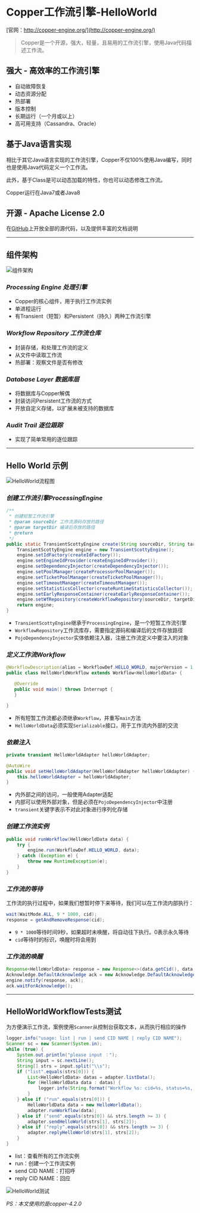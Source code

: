 # Copper工作流引擎-HelloWorld

[官网：http://copper-engine.org/](http://copper-engine.org/)

> Copper是一个开源，强大，轻量，且易用的工作流引擎，使用Java代码描述工作流。

## 强大 - 高效率的工作流引擎

- 自动故障恢复  
- 动态资源分配
- 热部署
- 版本控制
- 长期运行（一个月或以上）
- 高可用支持（Cassandra、Oracle）

## 基于Java语言实现

相比于其它Java语言实现的工作流引擎，Copper不仅100%使用Java编写，同时也是使用Java代码定义一个工作流。

此外，基于Class是可以动态加载的特性，你也可以动态修改工作流。

Copper运行在Java7或者Java8

## 开源 - Apache License 2.0

在[GitHub](https://github.com/copper-engine/copper-engine)上开放全部的源代码，以及提供丰富的文档说明

---

## 组件架构

![组件架构](workflows-architecture.gif)

### *Processing Engine 处理引擎*

- Copper的核心组件，用于执行工作流实例
- 单进程运行
- 有Transient（短暂）和Persistent（持久）两种工作流引擎

### *Workflow Repository 工作流仓库*

- 封装存储，和处理工作流的定义
- 从文件中读取工作流
- 热部署：观察文件是否有修改

### *Database Layer 数据库层*

- 将数据库与Copper解偶
- 封装访问Persistent工作流的方式
- 开放自定义存储，以扩展未被支持的数据库

### *Audit Trail 逐位跟踪*

- 实现了简单常用的逐位跟踪

---
## Hello World 示例

![HelloWorld流程图](hello-world-flow.jpg)

### *创建工作流引擎ProcessingEngine*

```java
/**
 * 创建短暂工作流引擎
 * @param sourceDir 工作流源码存放的路径
 * @param targetDir 编译后存放的路径
 * @return
 */
public static TransientScottyEngine create(String sourceDir, String targetDir) {
    TransientScottyEngine engine = new TransientScottyEngine();
    engine.setIdFactory(createIdFactory());
    engine.setEngineIdProvider(createEngineIdProvider());
    engine.setDependencyInjector(createDependencyInjector());
    engine.setPoolManager(createProcessorPoolManager());
    engine.setTicketPoolManager(createTicketPoolManager());
    engine.setTimeoutManager(createTimeoutManager());
    engine.setStatisticsCollector(createRuntimeStatisticsCollector());
    engine.setEarlyResponseContainer(createEarlyResponseContainer());
    engine.setWfRepository(createWorkflowRepository(sourceDir, targetDir));
    return engine;
}
```

 - `TransientScottyEngine`继承于`ProcessingEngine`，是一个短暂工作流引擎
 - `WorkflowRepository`工作流库存，需要指定源码和编译后的文件存放路径
 - `PojoDependencyInjector`实体依赖注入器，注册工作流定义中要注入的对象

### *定义工作流Workflow*
 
 ```java
@WorkflowDescription(alias = WorkflowDef.HELLO_WORLD, majorVersion = 1, minorVersion = 0, patchLevelVersion = 0)
public class HelloWorldWorkflow extends Workflow<HelloWorldData> {

    @Override
    public void main() throws Interrupt {
    }

}
```

- 所有短暂工作流都必须继承`Workflow`，并重写`main`方法
- `HelloWorldData`必须实现`Serializable`接口，用于工作流内外部的交流

### *依赖注入*

```java
private transient HelloWorldAdapter helloWorldAdapter;

@AutoWire
public void setHelloWorldAdapter(HelloWorldAdapter helloWorldAdapter) {
    this.helloWorldAdapter = helloWorldAdapter;
}
```

- 内外部之间的访问，一般使用Adapter适配
- 内部可以使用外部对象，但是必须在`PojoDependencyInjector`中注册
- `transient`关键字表示不对此对象进行序列化存储

### *创建工作流实例*

```java
public void runWorkflow(HelloWorldData data) {
    try {
        engine.run(WorkflowDef.HELLO_WORLD, data);
    } catch (Exception e) {
        throw new RuntimeException(e);
    }
}
```

### *工作流的等待*

工作流的执行过程中，如果我们想暂时停下来等待，我们可以在工作流内部执行：

```java
wait(WaitMode.ALL, 9 * 1000, cid);
response = getAndRemoveResponse(cid);
```

- `9 * 1000`等待时间9秒，如果超时未唤醒，将自动往下执行。0表示永久等待
- `cid`等待时的标识，唤醒时将会用到

### *工作流的唤醒*

```java
Response<HelloWorldData> response = new Response<>(data.getCid(), data, null);
Acknowledge.DefaultAcknowledge ack = new Acknowledge.DefaultAcknowledge();
engine.notify(response, ack);
ack.waitForAcknowledge();
```

---

## HelloWorldWorkflowTests测试

为方便演示工作流，案例使用`Scanner`从控制台获取文本，从而执行相应的操作

```java
logger.info("usage: list | run | send CID NAME | reply CID NAME");
Scanner sc = new Scanner(System.in);
while (true) {
    System.out.println("please input ：");
    String input = sc.nextLine();
    String[] strs = input.split("\\s");
    if ("list".equals(strs[0])) {
        List<HelloWorldData> datas = adapter.listData();
        for (HelloWorldData data : datas) {
            logger.info(String.format("Workflow %s: cid=%s, status=%s, sender=%s, replier=%s", WorkflowDef.HELLO_WORLD, data.getCid(), data.getStatus(), data.getSender(), data.getReplier()));
        }
    } else if ("run".equals(strs[0])) {
        HelloWorldData data = new HelloWorldData();
        adapter.runWorkflow(data);
    } else if ("send".equals(strs[0]) && strs.length >= 3) {
        adapter.sendHelloWorld(strs[1], strs[2]);
    } else if ("reply".equals(strs[0]) && strs.length >= 3) {
        adapter.replyHelloWorld(strs[1], strs[2]);
    }
}
```

- list：查看所有的工作流实例
- run：创建一个工作流实例
- send CID NAME：打招呼
- reply CID NAME：回应

![HelloWorld测试](hello-world-test.png)

*PS：本文使用的是copper-4.2.0*